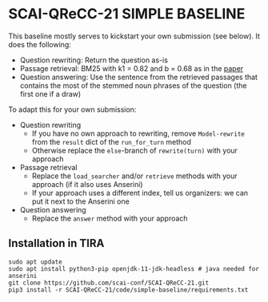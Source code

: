 # SCAI-QReCC-21 SIMPLE BASELINE

This baseline mostly serves to kickstart your own submission (see below). It does the following:
  - Question rewriting: Return the question as-is
  - Passage retrieval: BM25 with k1 = 0.82 and b = 0.68 as in the [paper](https://arxiv.org/abs/2010.04898)
  - Question answering: Use the sentence from the retrieved passages that contains the most of the stemmed noun phrases of the question (the first one if a draw)

To adapt this for your own submission:
  - Question rewriting
    - If you have no own approach to rewriting, remove `Model-rewrite` from the `result` dict of the `run_for_turn` method
    - Otherwise replace the `else`-branch of `rewrite(turn)` with your approach
  - Passage retrieval
    - Replace the `load_searcher` and/or `retrieve` methods with your approach (if it also uses Anserini)
    - If your approach uses a different index, tell us organizers: we can put it next to the Anserini one
  - Question answering
    - Replace the `answer` method with your approach

## Installation in TIRA
```
sudo apt update
sudo apt install python3-pip openjdk-11-jdk-headless # java needed for anserini
git clone https://github.com/scai-conf/SCAI-QReCC-21.git
pip3 install -r SCAI-QReCC-21/code/simple-baseline/requirements.txt
```
